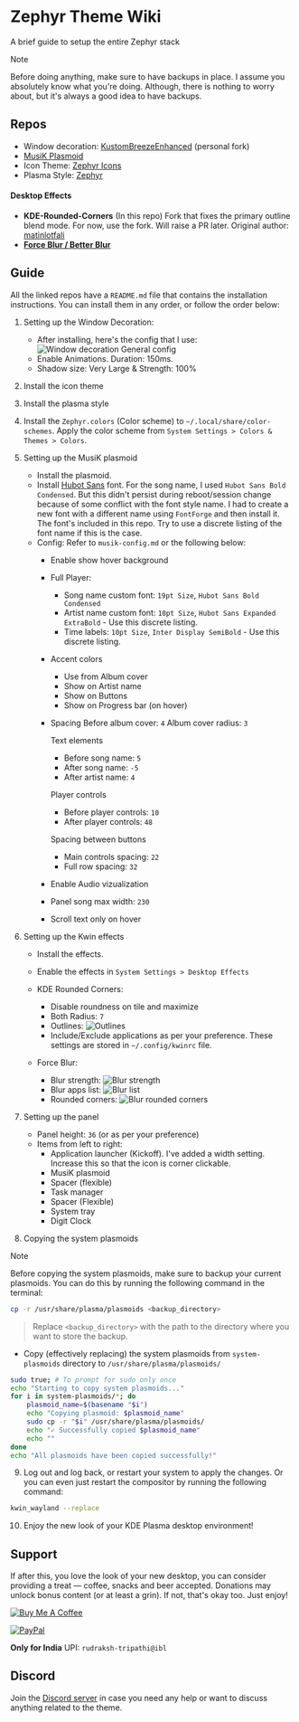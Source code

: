 # Zephyr Theme Wiki
A brief guide to setup the entire Zephyr stack

> [!NOTE]
> Before doing anything, make sure to have backups in place. I assume you absolutely know what you're doing. Although, there is nothing to worry about, but it's always a good idea to have backups.

## Repos
- Window decoration: [KustomBreezeEnhanced](https://github.com/Rudraksh88/KustomBreezeEnhanced) (personal fork)
- [MusiK Plasmoid](https://github.com/Rudraksh88/musik-plasmoid)
- Icon Theme: [Zephyr Icons](https://github.com/Rudraksh88/zephyr-icons)
- Plasma Style: [Zephyr](https://github.com/Rudraksh88/zephyr-plasma-style)

#### Desktop Effects
- **KDE-Rounded-Corners** (In this repo)
    Fork that fixes the primary outline blend mode. For now, use the fork. Will raise a PR later.
    Original author: [matinlotfali](https://github.com/matinlotfali/KDE-Rounded-Corners)
- [**Force Blur / Better Blur**](https://github.com/taj-ny/kwin-effects-forceblur)

## Guide
All the linked repos have a `README.md` file that contains the installation instructions. You can install them in any order, or follow the order below:

1. Setting up the Window Decoration:
   - After installing, here's the config that I use:
![Window decoration General config](images/decoration-config-general.png)
    - Enable Animations. Duration: 150ms.
    - Shadow size: Very Large & Strength: 100%

2. Install the icon theme
3. Install the plasma style
4. Install the `Zephyr.colors` (Color scheme) to `~/.local/share/color-schemes`. Apply the color scheme from `System Settings > Colors & Themes > Colors`.
5. Setting up the MusiK plasmoid
    - Install the plasmoid.
    - Install [Hubot Sans](https://github.com/github/hubot-sans) font.
        For the song name, I used `Hubot Sans Bold Condensed`. But this didn't persist during reboot/session change because of some conflict with the font style name. I had to create a new font with a different name using `FontForge` and then install it. The font's included in this repo. Try to use a discrete listing of the font name if this is the case.
    - Config:
        Refer to `musik-config.md` or the following below:
        - Enable show hover background
        - Full Player:
            - Song name custom font: `19pt Size`, `Hubot Sans Bold Condensed`
            - Artist name custom font: `10pt Size`, `Hubot Sans Expanded ExtraBold` - Use this discrete listing.
            - Time labels: `10pt Size`, `Inter Display SemiBold` - Use this discrete listing.
        - Accent colors
            - Use from Album cover
            - Show on Artist name
            - Show on Buttons
            - Show on Progress bar (on hover)
        - Spacing
            Before album cover: `4`
            Album cover radius: `3`

            Text elements
            - Before song name: `5`
            - After song name: `-5`
            - After artist name: `4`

            Player controls
            - Before player controls: `10`
            - After player controls: `48`

            Spacing between buttons
            - Main controls spacing: `22`
            - Full row spacing: `32`
        - Enable Audio vizualization
        - Panel song max width: `230`
        - Scroll text only on hover
6. Setting up the Kwin effects
    - Install the effects.
    - Enable the effects in `System Settings > Desktop Effects`
    - KDE Rounded Corners:
        - Disable roundness on tile and maximize
        - Both Radius: `7`
        - Outlines:
        ![Outlines](images/rounded-corners-outlines.png)
        - Include/Exclude applications as per your preference.
    These settings are stored in `~/.config/kwinrc` file.

    - Force Blur:
        - Blur strength:
        ![Blur strength](images/blur-general.png)
        - Blur apps list:
        ![Blur list](images/blur-list.png)
        - Rounded corners:
        ![Blur rounded corners](images/blur-radius.png)

7. Setting up the panel
    - Panel height: `36` (or as per your preference)
    - Items from left to right:
        - Application launcher (Kickoff).
        I've added a width setting. Increase this so that the icon is corner clickable.
        - MusiK plasmoid
        - Spacer (flexible)
        - Task manager
        - Spacer (Flexible)
        - System tray
        - Digit Clock

8. Copying the system plasmoids
> [!NOTE]
> Before copying the system plasmoids, make sure to backup your current plasmoids. You can do this by running the following command in the terminal:
```bash
cp -r /usr/share/plasma/plasmoids <backup_directory>
```
> Replace `<backup_directory>` with the path to the directory where you want to store the backup.

- Copy (effectively replacing) the system plasmoids from `system-plasmoids` directory to `/usr/share/plasma/plasmoids/`
```bash
sudo true; # To prompt for sudo only once
echo "Starting to copy system plasmoids..."
for i in system-plasmoids/*; do
    plasmoid_name=$(basename "$i")
    echo "Copying plasmoid: $plasmoid_name"
    sudo cp -r "$i" /usr/share/plasma/plasmoids/
    echo "✓ Successfully copied $plasmoid_name"
    echo ""
done
echo "All plasmoids have been copied successfully!"
```

9. Log out and log back, or restart your system to apply the changes. Or you can even just restart the compositor by running the following command:
```bash
kwin_wayland --replace
```
10. Enjoy the new look of your KDE Plasma desktop environment!

## Support
If after this, you love the look of your new desktop, you can consider providing a treat — coffee, snacks  and beer accepted. Donations may unlock bonus content (or at least a grin). If not, that's okay too. Just enjoy!

[![Buy Me A Coffee](https://img.shields.io/badge/Buy%20Me%20A%20Coffee-Donate-orange.svg?style=flat&logo=buy-me-a-coffee)](https://www.buymeacoffee.com/rudraksh.tripathi)

[![PayPal](https://img.shields.io/badge/PayPal-Donate-blue.svg?style=flat&logo=paypal)](https://www.paypal.me/rudrakshtripathi)

**Only for India** UPI: `rudraksh-tripathi@ibl`

## Discord
Join the [Discord server](https://discord.gg/9hfsgs3v) in case you need any help or want to discuss anything related to the theme.